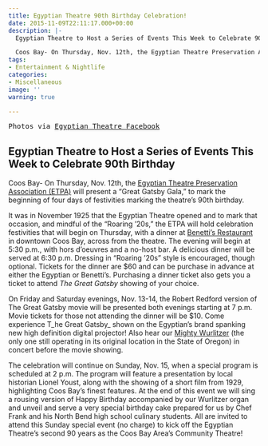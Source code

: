 ```yaml
---
title: Egyptian Theatre 90th Birthday Celebration!
date: 2015-11-09T22:11:17.000+00:00
description: |-
  Egyptian Theatre to Host a Series of Events This Week to Celebrate 90th Birthday

  Coos Bay- On Thursday, Nov. 12th, the Egyptian Theatre Preservation Association (ETPA) will present a "Great Gatsby Gala," to mark the beginning of four days of festivities marking the theatre's 90th birthday.
tags:
- Entertainment & Nightlife
categories:
- Miscellaneous
image: ''
warning: true

---
```

<pre>Photos via <a href="https://www.facebook.com/EGYPTIAN-THEATRE-COOS-BAY-233578989050/?fref=photo" target="_blank">Egyptian Theatre Facebook</a></pre>

## **Egyptian Theatre to Host a Series of Events This Week to Celebrate 90th Birthday**

Coos Bay- On Thursday, Nov. 12th, the <a href="http://egyptiantheatreoregon.com/" target="_blank">Egyptian Theatre Preservation Association (ETPA)</a> will present a “Great Gatsby Gala,” to mark the beginning of four days of festivities marking the theatre’s 90th birthday.

It was in November 1925 that the Egyptian Theatre opened and to mark that occasion, and mindful of the “Roaring ’20s,” the ETPA will hold celebration festivities that will begin on Thursday, with a dinner at <a href="http://benettis.com/" target="_blank">Benetti’s Restaurant</a> in downtown Coos Bay, across from the theatre. The evening will begin at 5:30 p.m., with hors d’oeuvres and a no-host bar. A delicious dinner will be served at 6:30 p.m. Dressing in “Roaring ’20s” style is encouraged, though optional. Tickets for the dinner are $60 and can be purchase in advance at either the Egyptian or Benetti’s. Purchasing a dinner ticket also gets you a ticket to attend _The Great Gatsby_ showing of your choice.

On Friday and Saturday evenings, Nov. 13-14, the Robert Redford version of The Great Gatsby movie will be presented both evenings starting at 7 p.m. Movie tickets for those not attending the dinner will be $10. Come experience T_he Great Gatsby_ shown on the Egyptian’s brand spanking new high definition digital projector! Also hear our <a href="http://egyptiantheatreoregon.com/wurlitzer-orchesta/" target="_blank">Mighty Wurlitzer</a> (the only one still operating in its original location in the State of Oregon) in concert before the movie showing.

The celebration will continue on Sunday, Nov. 15, when a special program is scheduled at 2 p.m. The program will feature a presentation by local historian Lionel Youst, along with the showing of a short film from 1929, highlighting Coos Bay’s finest features. At the end of this event we will sing a rousing version of Happy Birthday accompanied by our Wurlitzer organ and unveil and serve a very special birthday cake prepared for us by Chef Frank and his North Bend high school culinary students. All are invited to attend this Sunday special event (no charge) to kick off the Egyptian Theatre’s second 90 years as the Coos Bay Area’s Community Theatre!